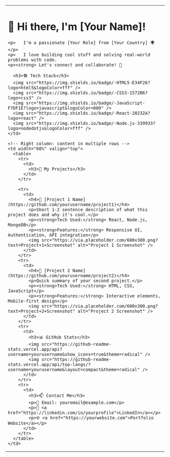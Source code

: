 <table>
<tr>
    <!-- Left column (stays as one column) -->
    <td width="40%" valign="top">
  <p>  </p>
          <p>  </p>
          <p>  </p>
      <h1>👋 Hi there, I'm [Your Name]!</h1>
    
    <p>   I'm a passionate [Your Role] from [Your Country] 🌍   </p>
    <p>   I love building cool stuff and solving real-world problems with code.
    <p><strong> Let's connect and collaborate! 🚀

      <h3>🛠️ Tech Stack</h3>
      <img src="https://img.shields.io/badge/-HTML5-E34F26?logo=html5&logoColor=fff" />
      <img src="https://img.shields.io/badge/-CSS3-1572B6?logo=css3" />
      <img src="https://img.shields.io/badge/-JavaScript-F7DF1E?logo=javascript&logoColor=000" />
      <img src="https://img.shields.io/badge/-React-20232A?logo=react" />
      <img src="https://img.shields.io/badge/-Node.js-339933?logo=nodedotjs&logoColor=fff" />
    </td>

    <!-- Right column: content in multiple rows -->
    <td width="60%" valign="top">
      <table>
        <tr>
          <td>
            <h3>🚀 My Projects</h3>
          </td>
        </tr>
        
        <tr>
          <td>
            <h4>🌟 [Project 1 Name](https://github.com/yourusername/project1)</h4>
            <p>Short 1-2 sentence description of what this project does and why it's cool.</p>
            <p><strong>Tech Used:</strong> React, Node.js, MongoDB</p>
            <p><strong>Features:</strong> Responsive UI, Authentication, API integration</p>
            <img src="https://via.placeholder.com/600x300.png?text=Project+1+Screenshot" alt="Project 1 Screenshot" />
          </td>
        </tr>
        <tr>
          <td>
            <h4>🧠 [Project 2 Name](https://github.com/yourusername/project2)</h4>
            <p>Quick summary of your second project.</p>
            <p><strong>Tech Used:</strong> HTML, CSS, JavaScript</p>
            <p><strong>Features:</strong> Interactive elements, Mobile-first design</p>
            <img src="https://via.placeholder.com/600x300.png?text=Project+2+Screenshot" alt="Project 2 Screenshot" />
          </td>
        </tr>
        <tr>
          <td>
            <h3>📊 GitHub Stats</h3>
            <img src="https://github-readme-stats.vercel.app/api?username=yourusername&show_icons=true&theme=radical" />
            <img src="https://github-readme-stats.vercel.app/api/top-langs/?username=yourusername&layout=compact&theme=radical" />
          </td>
        </tr>
        <tr>
          <td>
            <h3>📫 Contact Me</h3>
            <p>📧 Email: youremail@example.com</p>
            <p>💼 <a href="https://linkedin.com/in/yourprofile">LinkedIn</a></p>
            <p>🌐 <a href="https://yourwebsite.com">Portfolio Website</a></p>
          </td>
        </tr>
      </table>
    </td>
  </tr>
</table>
